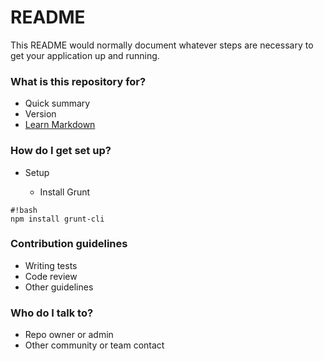 # README #

This README would normally document whatever steps are necessary to get your application up and running.

### What is this repository for? ###

* Quick summary
* Version
* [Learn Markdown](https://bitbucket.org/tutorials/markdowndemo)

### How do I get set up? ###

* Setup

    * Install Grunt

```
#!bash
npm install grunt-cli
```

### Contribution guidelines ###

* Writing tests
* Code review
* Other guidelines

### Who do I talk to? ###

* Repo owner or admin
* Other community or team contact